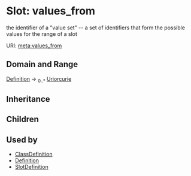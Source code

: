 # Slot: values_from


the identifier of a "value set" -- a set of identifiers that form the possible values for the range of a slot

URI: [meta:values_from](https://w3id.org/biolink/biolinkml/meta/values_from)
## Domain and Range

[Definition](Definition.md) ->  <sub>0..*</sub> [Uriorcurie](Uriorcurie.md)
## Inheritance

## Children

## Used by

 * [ClassDefinition](ClassDefinition.md)
 * [Definition](Definition.md)
 * [SlotDefinition](SlotDefinition.md)
